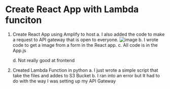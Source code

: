 # Create React App with Lambda funciton

1. Create React App using Amplify to host 
    a. I also added the code to make a request to API gateway that is open to everyone. 
    ![image](files://C:/Users/jzhang/Desktop/Isolated.png) 
    b. I wrote code to get a image from a form in the React app.
    c. All code is in the App.js 


    d. Not really good at frontend
2. Created Lambda Function in python
 a. I just wrote a simple script that take the files and addes to S3 Bucket
 b. I ran into an error but It had to do with the way I was setting up my API Gateway
 